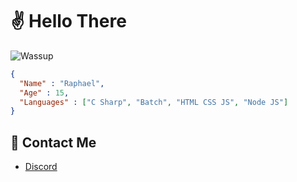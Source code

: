 # ✌ Hello There
![Wassup](https://distok.top/stickers/755240383084232756/755243061088616458.gif)
```json
{
  "Name" : "Raphael",
  "Age" : 15,
  "Languages" : ["C Sharp", "Batch", "HTML CSS JS", "Node JS"]
}
```
## 🔔 Contact Me
* [Discord](https://dsc.gg/polar69)
